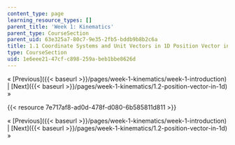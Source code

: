 ```yaml
---
content_type: page
learning_resource_types: []
parent_title: 'Week 1: Kinematics'
parent_type: CourseSection
parent_uid: 63e325a7-80c7-9e35-2fb5-bddb9b8b2c6a
title: 1.1 Coordinate Systems and Unit Vectors in 1D Position Vector in 1D
type: CourseSection
uid: 1e6eee21-47cf-c898-259a-beb1bbe8626d
---
```


« [Previous]({{< baseurl >}}/pages/week-1-kinematics/week-1-introduction) | [Next]({{< baseurl >}}/pages/week-1-kinematics/1.2-position-vector-in-1d) »

{{< resource 7e717af8-ad0d-478f-d080-6b585811d811 >}}

« [Previous]({{< baseurl >}}/pages/week-1-kinematics/week-1-introduction) | [Next]({{< baseurl >}}/pages/week-1-kinematics/1.2-position-vector-in-1d) »